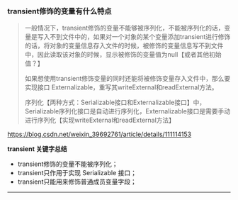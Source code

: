 ### transient修饰的变量有什么特点

> 一般情况下，transient修饰的变量不能够被序列化，不能被序列化的话，变量是写入不到文件中的，如果对一个对象的某个变量添加transient进行修饰的话，将对象的变量信息存入文件的时候，被修饰的变量信息写不到文件中，因此读取该对象的时候，显示被修饰的变量值为null【或者其他初始值？】
>
> 如果想使用transient修饰变量的同时还能将被修饰变量存入文件中，那么要实现接口 Externalizable，重写其writeExternal和readExternal方法。
>
> 序列化【两种方式：Serializable接口和Externalizable接口】中，Serializable序列化接口是自动进行序列化，Externalizable接口是需要手动进行序列化【实现writeExternal和readExternal方法】

https://blog.csdn.net/weixin_39692761/article/details/111114153

**transient 关键字总结**

- transient修饰的变量不能被序列化；
- transient只作用于实现 Serializable 接口；
- transient只能用来修饰普通成员变量字段；

---

